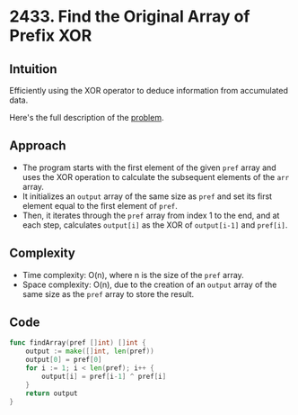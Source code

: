 # 2433. Find the Original Array of Prefix XOR

## Intuition

Efficiently using the XOR operator to deduce information from accumulated data.

Here's the full description of the [problem](https://leetcode.com/problems/find-the-original-array-of-prefix-xor/?envType=daily-question&envId=2023-10-31).

## Approach

- The program starts with the first element of the given `pref` array and uses the XOR operation to calculate the subsequent elements of the `arr` array.
- It initializes an `output` array of the same size as `pref` and set its first element equal to the first element of `pref`.
- Then, it iterates through the `pref` array from index 1 to the end, and at each step, calculates `output[i]` as the XOR of `output[i-1]` and `pref[i]`.

## Complexity

- Time complexity: O(n), where n is the size of the `pref` array.
- Space complexity: O(n), due to the creation of an `output` array of the same size as the `pref` array to store the result.

## Code

```go
func findArray(pref []int) []int {
    output := make([]int, len(pref))
    output[0] = pref[0]
    for i := 1; i < len(pref); i++ {
        output[i] = pref[i-1] ^ pref[i]
    }
    return output
}


